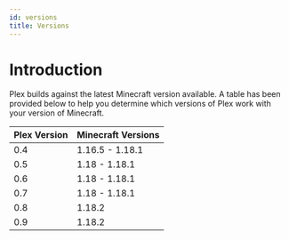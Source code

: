 ```yaml
---
id: versions
title: Versions
---
```


# Introduction
Plex builds against the latest Minecraft version available. A table has been provided below to help you determine which versions of Plex work with your version of Minecraft.

| Plex Version | Minecraft Versions |
| ------------ | ------------------ |
| 0.4          | 1.16.5 - 1.18.1    |
| 0.5          | 1.18 - 1.18.1      |
| 0.6          | 1.18 - 1.18.1      |
| 0.7          | 1.18 - 1.18.1      |
| 0.8          | 1.18.2             |
| 0.9          | 1.18.2             |
